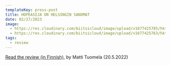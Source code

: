 ```yaml
---
templateKey: press-post
title: HOPEASIJA ON HELSINGIN SANOMAT
date: 02/27/2023
image:
  - https://res.cloudinary.com/biitsicloud/image/upload/v1677425785/hkt/arviohs2_o1riye.png
  - https://res.cloudinary.com/biitsicloud/image/upload/v1677425763/hkt/arvio_hs_msvlei.png
tags:
  - review
---
```

[Read the review (in Finnish)](https://www.hs.fi/kulttuuri/art-2000008796461.html), by Matti Tuomela (20.5.2022)